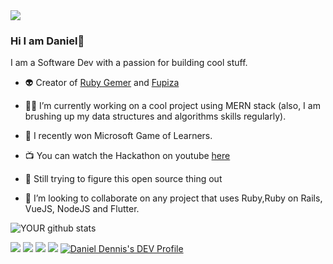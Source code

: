 <img src="https://github.com/katungi/katungi/blob/master/images/githubcoverpage.png">

### Hi I am Daniel👋

I am a Software Dev with a passion for building cool stuff.

- 👽 Creator of [Ruby Gemer](https://github.com/marketplace/actions/ruby-gemer) and [Fupiza](http://fupiza.herokuapp.com/)
- 🤸‍♂️ I’m currently working on a cool project using MERN stack (also, I am brushing up my data structures and algorithms skills regularly).


- 🥳 I recently won Microsoft Game of Learners. 

- 📺 You can watch the Hackathon on youtube [here](https://www.youtube.com/watch?v=KzEIiYP3r6U&t=17s)

- 🤡 Still trying to figure this open source thing out

- 🤝 I’m looking to collaborate on any project that uses Ruby,Ruby on Rails, VueJS, NodeJS and Flutter. 

![YOUR github stats](https://github-readme-stats.vercel.app/api?username=katungi&show_icons=true&theme=radical)   

[<img src="https://img.shields.io/badge/twitter-%231DA1F2.svg?&style=for-the-badge&logo=twitter&logoColor=white" />](https://twitter.com/WarriorRapid) [<img src="https://img.shields.io/badge/medium-%2312100E.svg?&style=for-the-badge&logo=medium&logoColor=white" />](https://medium.com/@dankatdennis)  [<img src="https://img.shields.io/badge/linkedin-%230077B5.svg?&style=for-the-badge&logo=linkedin&logoColor=white" />](https://www.linkedin.com/in/daniel-dennis-7471401a5/) [<img src = "https://img.shields.io/badge/instagram-%23E4405F.svg?&style=for-the-badge&logo=instagram&logoColor=white">](https://www.instagram.com/kenyanboydoingthings)
[![Daniel Dennis's DEV Profile](https://d2fltix0v2e0sb.cloudfront.net/dev-badge.svg?&style=for-the-badge&logo=twitter&logoColor=white)](https://dev.to/katungi)
